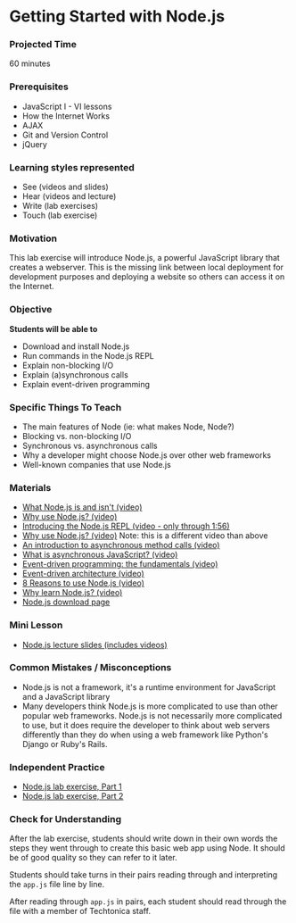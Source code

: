 # Getting Started with Node.js

### Projected Time
60 minutes

### Prerequisites
- JavaScript I - VI lessons
- How the Internet Works
- AJAX
- Git and Version Control
- jQuery

### Learning styles represented
- See (videos and slides)
- Hear (videos and lecture)
- Write (lab exercises)
- Touch (lab exercise)

### Motivation
This lab exercise will introduce Node.js, a powerful JavaScript library that creates a webserver. This is the missing link between local deployment for development purposes and deploying a website so others can access it on the Internet.

### Objective
**Students will be able to**
- Download and install Node.js
- Run commands in the Node.js REPL
- Explain non-blocking I/O
- Explain (a)synchronous calls
- Explain event-driven programming

### Specific Things To Teach
- The main features of Node (ie: what makes Node, Node?)
- Blocking vs. non-blocking I/O
- Synchronous vs. asynchronous calls
- Why a developer might choose Node.js over other web frameworks
- Well-known companies that use Node.js

### Materials

- [What Node.js is and isn't (video)](https://www.youtube.com/watch?v=YJUubJGuqb0)
- [Why use Node.js? (video)](https://www.youtube.com/watch?v=oBw5pV4Quu0)
- [Introducing the Node.js REPL (video - only through 1:56)](https://www.youtube.com/watch?v=Rri6pxBPZLw)
- [Why use Node.js? (video)](https://www.youtube.com/watch?v=zy8IOlIg3aw) Note: this is a different video than above  
- [An introduction to asynchronous method calls (video)](https://www.youtube.com/watch?v=LxAfwwgiQq4)
- [What is asynchronous JavaScript? (video)](https://www.youtube.com/watch?v=YxWMxJONp7E)
- [Event-driven programming: the fundamentals (video)](https://www.youtube.com/watch?v=r0nYbDkK1AQ)
- [Event-driven architecture (video)](https://www.youtube.com/watch?v=XohG9yQe3Ps)
- [8 Reasons to use Node.js (video)](https://www.youtube.com/watch?v=BKorQQO4xtM)
- [Why learn Node.js? (video)](https://www.youtube.com/watch?v=mCC5WGzx9Z8)
- [Node.js download page](https://nodejs.org/en/)

### Mini Lesson
- [Node.js lecture slides (includes videos)](https://docs.google.com/presentation/d/1fMwUt4X5W5rps0jmThOT6iP1Ky3R8EBniPA4TY74jxQ/edit?usp=sharing)

### Common Mistakes / Misconceptions
- Node.js is not a framework, it's a runtime environment for JavaScript and a JavaScript library
- Many developers think Node.js is more complicated to use than other popular web frameworks. Node.js is not necessarily more complicated to use, but it does require the developer to think about web servers differently than they do when using a web framework like Python's Django or Ruby's Rails.


### Independent Practice

- [Node.js lab exercise, Part 1](https://github.com/Techtonica/curriculum/blob/master/node/node-lab-exercise-part-1.md)
- [Node.js lab exercise, Part 2](https://github.com/Techtonica/curriculum/blob/master/node/node-lab-exercise-part-2.md)


### Check for Understanding

After the lab exercise, students should write down in their own words the steps they went through to create this basic web app using Node. It should be of good quality so they can refer to it later.

Students should take turns in their pairs reading through and interpreting the `app.js` file line by line.

After reading through `app.js` in pairs, each student should read through the file with a member of Techtonica staff.
